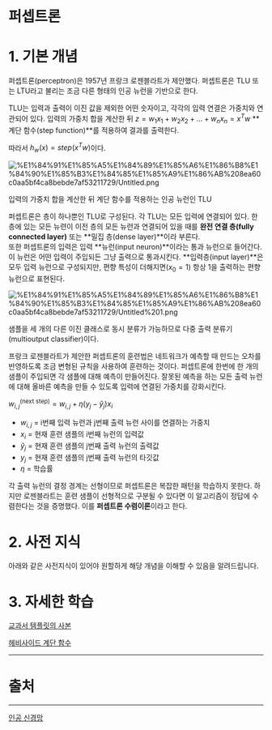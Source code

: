 # 퍼셉트론

# 1. 기본 개념

퍼셉트론(perceptron)은 1957년 프랑크 로젠블라트가 제안했다.
퍼셉트론은 TLU 또는 LTU라고 불리는 조금 다른 형태의 인공 뉴런을 기반으로 한다.

 TLU는 입력과 출력이 이진 값을 제외한 어떤 숫자이고, 각각의 입력 연결은 가중치와 연관되어 있다. 입력의 가중치 합을 계산한 뒤 $z=w_1x_1+w_2x_2+...+w_nx_n=x^Tw$ **계단 함수(step function)**를 적용하여 결과를 출력한다. 

따라서 $h_w(x)=step(x^Tw)$이다. 

![%E1%84%91%E1%85%A5%E1%84%89%E1%85%A6%E1%86%B8%E1%84%90%E1%85%B3%E1%84%85%E1%85%A9%E1%86%AB%208ea60c0aa5bf4ca8bebde7af53211729/Untitled.png](%E1%84%91%E1%85%A5%E1%84%89%E1%85%A6%E1%86%B8%E1%84%90%E1%85%B3%E1%84%85%E1%85%A9%E1%86%AB%208ea60c0aa5bf4ca8bebde7af53211729/Untitled.png)

입력의 가중치 합을 계산한 뒤 계단 함수를 적용하는 인공 뉴런인 TLU

퍼셉트론은 층이 하나뿐인 TLU로 구성된다. 각 TLU는 모든 입력에 연결되어 있다.
한 층에 있는 모든 뉴련이 이전 층의 모든 뉴런과 연결되어 있을 때를 **완전 연결 층(fully connected layer)** 또는 **밀집 층(dense layer)**이라 부른다.  
또한 퍼셉트론의 입력은 입력 **뉴런(input neuron)**이라는 통과 뉴런으로 들어간다. 이 뉴런은 어떤 입력이 주입되든 그냥 출력으로 통과시킨다. **입력층(input layer)**은 모두 입력 뉴런으로 구성되지만, 편향 특성이 더해지면($x_0=1$) 항상 1을 출력하는 편향 뉴런으로 표현된다.

![%E1%84%91%E1%85%A5%E1%84%89%E1%85%A6%E1%86%B8%E1%84%90%E1%85%B3%E1%84%85%E1%85%A9%E1%86%AB%208ea60c0aa5bf4ca8bebde7af53211729/Untitled%201.png](%E1%84%91%E1%85%A5%E1%84%89%E1%85%A6%E1%86%B8%E1%84%90%E1%85%B3%E1%84%85%E1%85%A9%E1%86%AB%208ea60c0aa5bf4ca8bebde7af53211729/Untitled%201.png)

샘플을 세 개의 다른 이진 클래스로 동시 분류가 가능하므로 다중 출력 분류기(multioutput classifier)이다.

프랑크 로젠블라트가 제안한 퍼셉트론의 훈련법은 네트워크가 예측할 때 만드는 오차를 반영하도록 조금 변형된 규칙을 사용하여 훈련하는 것이다. 
퍼셉트론에 한번에 한 개의 샘플이 주입되면 각 샘플에 대해 예측이 만들어진다. 잘못된 예측을 하는 모든 출력 뉴런에 대해 올바른 예측을 만들 수 있도록 입력에 연결된 가중치를 강화시킨다.

$w_{i,j}^{(\text{next step})}=w_{i,j}+\eta(y_j-\hat{y}_j)x_i$

- $w_{i,j}$ = i번째 입력 뉴런과 j번째 출력 뉴런 사이를 연결하는 가중치
- $x_i$ = 현재 훈련 샘플의 i번째 뉴런의 입력값
- $\hat{y}_j$ = 현재 훈련 샘플의 j번째 출력 뉴런의 출력값
- $y_j$ = 현재 훈련 샘플의 j번째 출력 뉴런의 타깃값
- $\eta$ = 학습률

각 출력 뉴런의 결정 경계는 선형이므로 퍼셉트론은 복잡한 패턴을 학습하지 못한다. 하지만 로젠블라트는 훈련 샘플이 선형적으로 구분될 수 있다면 이 알고리즘이 정답에 수렴한다는 것을 증명했다. 이를 **퍼셉트론 수렴이론**이라고 한다.

# 2. 사전 지식

아래와 같은 사전지식이 있어야 원할하게 해당 개념을 이해할 수 있음을 알려드립니다.

# 3. 자세한 학습

[교과서 템플릿의 사본](%E1%84%91%E1%85%A5%E1%84%89%E1%85%A6%E1%86%B8%E1%84%90%E1%85%B3%E1%84%85%E1%85%A9%E1%86%AB%208ea60c0aa5bf4ca8bebde7af53211729/%E1%84%80%E1%85%AD%E1%84%80%E1%85%AA%E1%84%89%E1%85%A5%20%E1%84%90%E1%85%A6%E1%86%B7%E1%84%91%E1%85%B3%E1%86%AF%E1%84%85%E1%85%B5%E1%86%BA%E1%84%8B%E1%85%B4%20%E1%84%89%E1%85%A1%E1%84%87%E1%85%A9%E1%86%AB%20ae0db07dd6a5461c81d98139fd0059af.md)

[헤비사이드 계단 함수](%E1%84%91%E1%85%A5%E1%84%89%E1%85%A6%E1%86%B8%E1%84%90%E1%85%B3%E1%84%85%E1%85%A9%E1%86%AB%208ea60c0aa5bf4ca8bebde7af53211729/%E1%84%92%E1%85%A6%E1%84%87%E1%85%B5%E1%84%89%E1%85%A1%E1%84%8B%E1%85%B5%E1%84%83%E1%85%B3%20%E1%84%80%E1%85%A8%E1%84%83%E1%85%A1%E1%86%AB%20%E1%84%92%E1%85%A1%E1%86%B7%E1%84%89%E1%85%AE%200d7af5dce3d44c9fb3c39664540f7526.md)

---

# 출처

---

[인공 신경망](https://hwk0702.github.io/ml/dl/deep%20learning/2020/07/09/ANN/)